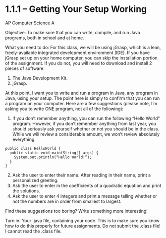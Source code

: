 # 1.1.1 – Getting Your Setup Working
AP Computer Science A

Objective: To make sure that you can write, compile, and run Java programs, both in school and at home.

What you need to do:
For this class, we will be using jGrasp, which is a lean, freely-available integrated development environment (IDE). If you have jGrasp set up on your home computer, you can skip the installation portion of the assignment.
If you do not, you will need to download and install 2 pieces of software:
1. The Java Development Kit.
2. jGrasp.

At this point, I want you to write and run a program in Java, any program in Java, using your setup. The point here is simply to confirm that you can run a program on your computer. Here are a few suggestions (please note, I’m asking you to write ONE program, not all of the following):
1. If you don’t remember anything, you can run the following “Hello World” program. However, if you don’t remember anything from last year, you should seriously ask yourself whether or not you should be in the class. While we will review a considerable amount, we won’t review absolutely everything.
```
public class HelloWorld {
  public static void main(String[] args) {
    System.out.println(“Hello World!”);
  }
}
```
2. Ask the user to enter their name. After reading in their name, print a personalized greeting.
3. Ask the user to enter in the coefficients of a quadratic equation and print the solutions.
4. Ask the user to enter 4 integers and print a message telling whether or not the numbers are in order from
smallest to largest.

Find these suggestions too boring? Write something more interesting!

Turn in:
Your .java file, containing your code. This is to make sure you know how to do this properly for future
assignments. Do not submit the .class file! I cannot read the .class file.
